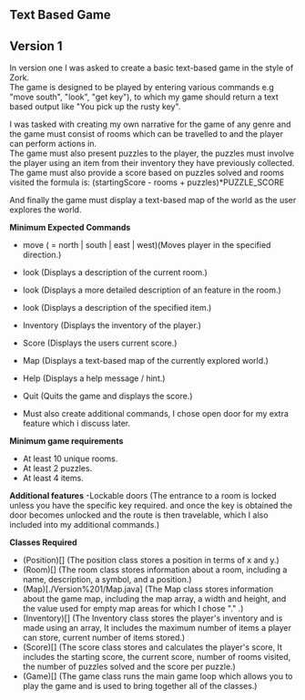 **Text Based Game**
---

**Version 1**
---

In version one I was asked to create a basic text-based game in the style of Zork.  
The game is designed to be played by entering various commands e.g "move south", "look", "get key"), to which my game should return a text based output like "You pick up the rusty key".  

I was tasked with creating my own narrative for the game of any genre and the game must consist of rooms which can be travelled to and the player can perform actions in.    
The game must also present puzzles to the player, the puzzles must involve the player using an item from their inventory they have previously collected.  
The game must also provide a score based on puzzles solved and rooms visited the formula is: (startingScore - rooms + puzzles)*PUZZLE_SCORE  

And finally the game must display a text-based map of the world as the user explores the world.

**Minimum Expected Commands**
- move <direction> (<direction> = north | south | east | west)(Moves player in the specified direction.)  
- look (Displays a description of the current room.)  
- look <feature> (Displays a more detailed description of an feature in the room.)  
- look <item> (Displays a description of the specified item.)  
- Inventory (Displays the inventory of the player.)  
- Score (Displays the users current score.)  
- Map (Displays a text-based map of the currently explored world.)  
- Help (Displays a help message / hint.)  
- Quit (Quits the game and displays the score.)

- Must also create additional commands, I chose open door for my extra feature which i discuss later.

**Minimum game requirements**
- At least 10 unique rooms.    
- At least 2 puzzles.  
- At least 4 items.  

**Additional features**
-Lockable doors (The entrance to a room is locked unless you have the specific key required. and once the key is obtained the door becomes unlocked and the route is then travelable, which I also included into my additional commands.)

**Classes Required**
- (Position)[] (The position class stores a position in terms of x and y.)  
- (Room)[] (The room class stores information about a room, including a name, description, a symbol, and a position.)  
- (Map)[./Version%201/Map.java] (The Map class stores information about the game map, including the map array, a width and height, and the value used for empty map areas for which I chose "." .)  
- (Inventory)[] (The Inventory class stores the player's inventory and is made using an array, It includes the maximum number of items a player can store, current number of items stored.)
- (Score)[] (The score class stores and calculates the player's score, It includes the starting score, the current score, number of rooms visited, the number of puzzles solved and the score per puzzle.)
- (Game)[] (The game class runs the main game loop which allows you to play the game and is used to bring together all of the classes.)
